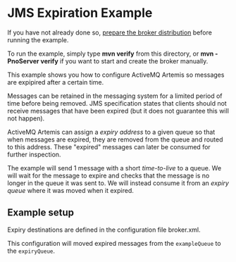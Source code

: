 # JMS Expiration Example

If you have not already done so, [prepare the broker distribution](../../../../README.md#getting-started) before running the example.

To run the example, simply type **mvn verify** from this directory, or **mvn -PnoServer verify** if you want to start and create the broker manually.

This example shows you how to configure ActiveMQ Artemis so messages are expipired after a certain time.

Messages can be retained in the messaging system for a limited period of time before being removed. JMS specification states that clients should not receive messages that have been expired (but it does not guarantee this will not happen).

ActiveMQ Artemis can assign a _expiry address_ to a given queue so that when messages are expired, they are removed from the queue and routed to this address. These "expired" messages can later be consumed for further inspection.

The example will send 1 message with a short _time-to-live_ to a queue. We will wait for the message to expire and checks that the message is no longer in the queue it was sent to. We will instead consume it from an _expiry queue_ where it was moved when it expired.

## Example setup

Expiry destinations are defined in the configuration file broker.xml.

This configuration will moved expired messages from the `exampleQueue` to the `expiryQueue`.
